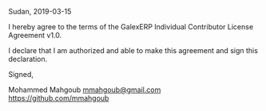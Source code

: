 Sudan, 2019-03-15

I hereby agree to the terms of the GalexERP Individual Contributor License
Agreement v1.0.

I declare that I am authorized and able to make this agreement and sign this
declaration.

Signed,

Mohammed Mahgoub mmahgoub@gmail.com https://github.com/mmahgoub
